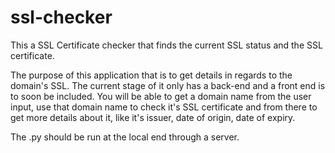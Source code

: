 # ssl-checker

This a SSL Certificate checker that finds the current SSL status and the SSL certificate.

The purpose of this application that is to get details in regards to the domain's SSL. The current stage of it 
only has a back-end and a front end is to soon be included. You will be able to get a domain name from the user input, use that domain name to check it's SSL certificate and from there to get more details about it, like it's issuer, date of origin, date of expiry.

The .py should be run at the local end through a server.

